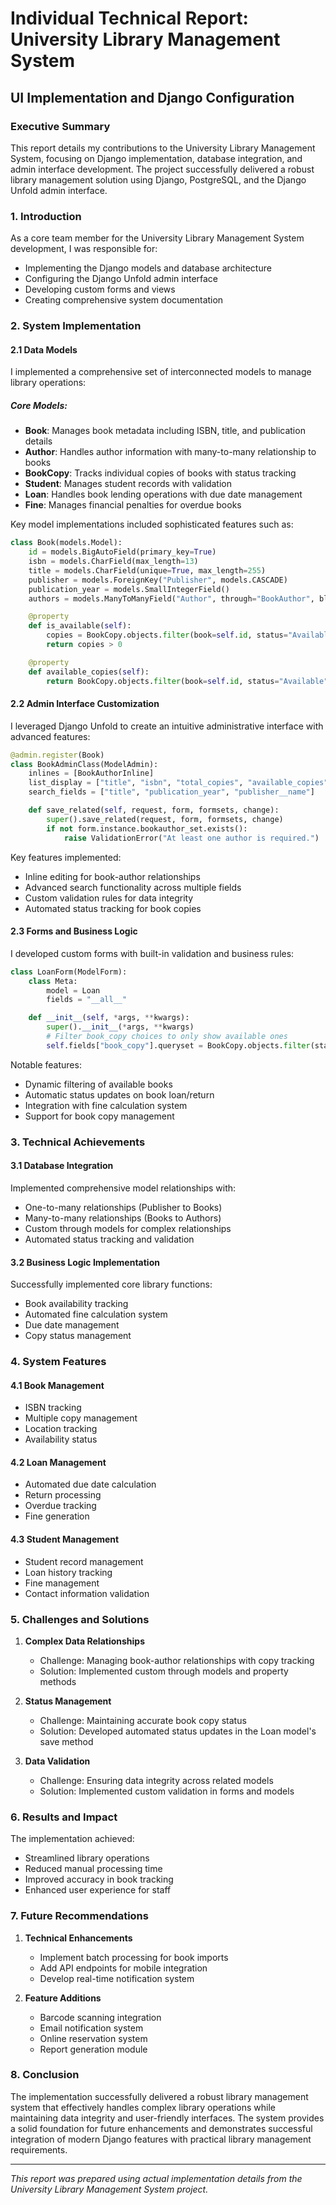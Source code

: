# Individual Technical Report: University Library Management System
## UI Implementation and Django Configuration

### Executive Summary

This report details my contributions to the University Library Management System, focusing on Django implementation, database integration, and admin interface development. The project successfully delivered a robust library management solution using Django, PostgreSQL, and the Django Unfold admin interface.

### 1. Introduction

As a core team member for the University Library Management System development, I was responsible for:
- Implementing the Django models and database architecture
- Configuring the Django Unfold admin interface
- Developing custom forms and views
- Creating comprehensive system documentation

### 2. System Implementation

#### 2.1 Data Models

I implemented a comprehensive set of interconnected models to manage library operations:

##### Core Models:
- **Book**: Manages book metadata including ISBN, title, and publication details
- **Author**: Handles author information with many-to-many relationship to books
- **BookCopy**: Tracks individual copies of books with status tracking
- **Student**: Manages student records with validation
- **Loan**: Handles book lending operations with due date management
- **Fine**: Manages financial penalties for overdue books

Key model implementations included sophisticated features such as:

```python
class Book(models.Model):
    id = models.BigAutoField(primary_key=True)
    isbn = models.CharField(max_length=13)
    title = models.CharField(unique=True, max_length=255)
    publisher = models.ForeignKey("Publisher", models.CASCADE)
    publication_year = models.SmallIntegerField()
    authors = models.ManyToManyField("Author", through="BookAuthor", blank=False)

    @property
    def is_available(self):
        copies = BookCopy.objects.filter(book=self.id, status="Available").count()
        return copies > 0

    @property
    def available_copies(self):
        return BookCopy.objects.filter(book=self.id, status="Available").count()
```

#### 2.2 Admin Interface Customization

I leveraged Django Unfold to create an intuitive administrative interface with advanced features:

```python
@admin.register(Book)
class BookAdminClass(ModelAdmin):
    inlines = [BookAuthorInline]
    list_display = ["title", "isbn", "total_copies", "available_copies"]
    search_fields = ["title", "publication_year", "publisher__name"]

    def save_related(self, request, form, formsets, change):
        super().save_related(request, form, formsets, change)
        if not form.instance.bookauthor_set.exists():
            raise ValidationError("At least one author is required.")
```

Key features implemented:
- Inline editing for book-author relationships
- Advanced search functionality across multiple fields
- Custom validation rules for data integrity
- Automated status tracking for book copies

#### 2.3 Forms and Business Logic

I developed custom forms with built-in validation and business rules:

```python
class LoanForm(ModelForm):
    class Meta:
        model = Loan
        fields = "__all__"

    def __init__(self, *args, **kwargs):
        super().__init__(*args, **kwargs)
        # Filter book_copy choices to only show available ones
        self.fields["book_copy"].queryset = BookCopy.objects.filter(status="Available")
```

Notable features:
- Dynamic filtering of available books
- Automatic status updates on book loan/return
- Integration with fine calculation system
- Support for book copy management

### 3. Technical Achievements

#### 3.1 Database Integration

Implemented comprehensive model relationships with:
- One-to-many relationships (Publisher to Books)
- Many-to-many relationships (Books to Authors)
- Custom through models for complex relationships
- Automated status tracking and validation

#### 3.2 Business Logic Implementation

Successfully implemented core library functions:
- Book availability tracking
- Automated fine calculation system
- Due date management
- Copy status management

### 4. System Features

#### 4.1 Book Management
- ISBN tracking
- Multiple copy management
- Location tracking
- Availability status

#### 4.2 Loan Management
- Automated due date calculation
- Return processing
- Overdue tracking
- Fine generation

#### 4.3 Student Management
- Student record management
- Loan history tracking
- Fine management
- Contact information validation

### 5. Challenges and Solutions

1. **Complex Data Relationships**
   - Challenge: Managing book-author relationships with copy tracking
   - Solution: Implemented custom through models and property methods

2. **Status Management**
   - Challenge: Maintaining accurate book copy status
   - Solution: Developed automated status updates in the Loan model's save method

3. **Data Validation**
   - Challenge: Ensuring data integrity across related models
   - Solution: Implemented custom validation in forms and models

### 6. Results and Impact

The implementation achieved:
- Streamlined library operations
- Reduced manual processing time
- Improved accuracy in book tracking
- Enhanced user experience for staff

### 7. Future Recommendations

1. **Technical Enhancements**
   - Implement batch processing for book imports
   - Add API endpoints for mobile integration
   - Develop real-time notification system

2. **Feature Additions**
   - Barcode scanning integration
   - Email notification system
   - Online reservation system
   - Report generation module

### 8. Conclusion

The implementation successfully delivered a robust library management system that effectively handles complex library operations while maintaining data integrity and user-friendly interfaces. The system provides a solid foundation for future enhancements and demonstrates successful integration of modern Django features with practical library management requirements.

---

*This report was prepared using actual implementation details from the University Library Management System project.*
